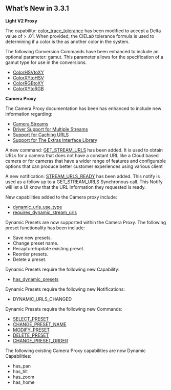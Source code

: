 ## What’s New in 3.3.1

**Light V2 Proxy**

The capability: [color\_trace\_tolerance][1] has been modified to accept a Delta value of \> .01. When provided, the CIELa*b* tolerance formula is used to determining if a color is the as another color in the system.

The following Conversion Commands have been enhanced to include an optional parameter: gamut. This parameter allows for the specification of a gamut type for use in the conversions.

- [ColorHSVtoXY][2]
- [ColorXYtoHSV][3]
- [ColorRGBtoXY][4]
- [ColorXYtoRGB][5]


**Camera Proxy**

The Camera Proxy documentation has been has enhanced to include new information regarding:


- [Camera Streams][6]
- [Driver Support for Multiple Streams][7]
- [Support for Caching URLS][8]
- [Support for The Extras Interface Library][9] 


A new command: [GET\_STREAM\_URLS][10] has been added. It is used to obtain URLs for a camera that does not have a constant URL like a Cloud based camera or for cameras that have a wider range of features and configurable options that can produce better customer experiences using various client

A new notification: [STREAM\_URLS\_READY][11] has been added. This notify is used as a follow up to a GET\_STREAM\_URLS Synchronous call. This Notify will let a UI know that the URL information they requested is ready. 


New capabilities added to the Camera proxy include:  

- [dynamic\_urls\_use\_type][12]
- [requires\_dynamic\_stream\_urls][13]


Dynamic Presets are now supported within the Camera Proxy.  The following preset functionality has been include: 

- Save new presets.
- Change preset name.
- Recapture/update existing preset.
- Reorder presets.
- Delete a preset.

Dynamic Presets require the following new Capability:

- [has\_dynamic\_presets][14]

Dynamic Presets require the following new Notifications:

- DYNAMIC\_URLS\_CHANGED

Dynamic Presets require the following new Commands:

- [SELECT\_PRESET][15]
- [CHANGE\_PRESET\_NAME][16]
- [MODIFY\_PRESET][17]
- [DELETE\_PRESET][18]
- [CHANGE\_PRESET\_ORDER][19]


The following existing Camera Proxy capabilities are now Dynamic Capabilities:

- has\_pan
- has\_tilt
- has\_zoom
- has\_home

[1]:	https://snap-one.github.io/docs-driverworks-proxy-protocol-3.3.1-beta/#color_trace_tolerance
[2]:	https://snap-one.github.io/docs-driverworks-proxy-protocol-3.3.1-beta/#colorhsvtoxy
[3]:	https://snap-one.github.io/docs-driverworks-proxy-protocol-3.3.1-beta/#colorxytohsv
[4]:	https://snap-one.github.io/docs-driverworks-proxy-protocol-3.3.1-beta/#colorrgbtoxy
[5]:	https://snap-one.github.io/docs-driverworks-proxy-protocol-3.3.1-beta/#colorxytorgb
[6]:	https://snap-one.github.io/docs-driverworks-proxy-protocol-3.3.1-beta/#camera-streams
[7]:	https://snap-one.github.io/docs-driverworks-proxy-protocol-3.3.1-beta/#driver-support-for-multiple-streams
[8]:	https://snap-one.github.io/docs-driverworks-proxy-protocol-3.3.1-beta/#support-for-caching-urls
[9]:	https://snap-one.github.io/docs-driverworks-proxy-protocol-3.3.1-beta/#camera-proxy-extras-interface-library
[10]:	https://snap-one.github.io/docs-driverworks-proxy-protocol-3.3.1-beta/#get-stream-urls
[11]:	https://snap-one.github.io/docs-driverworks-proxy-protocol-3.3.1-beta/#stream_urls_ready
[12]:	https://snap-one.github.io/docs-driverworks-proxy-protocol-3.3.1-beta/#dynamic_urls_use_type
[13]:	https://snap-one.github.io/docs-driverworks-proxy-protocol-3.3.1-beta/#requires_dynamic_stream_urls
[14]:	https://snap-one.github.io/docs-driverworks-proxy-protocol-3.3.1-beta/#has-dynamic-presets
[15]:	https://snap-one.github.io/docs-driverworks-proxy-protocol-3.3.1-beta/#select-preset
[16]:	https://snap-one.github.io/docs-driverworks-proxy-protocol-3.3.1-beta/#change-preset-name
[17]:	https://snap-one.github.io/docs-driverworks-proxy-protocol-3.3.1-beta/#modify-preset
[18]:	https://snap-one.github.io/docs-driverworks-proxy-protocol-3.3.1-beta/#delete-preset
[19]:	https://snap-one.github.io/docs-driverworks-proxy-protocol-3.3.1-beta/#change-preset-order